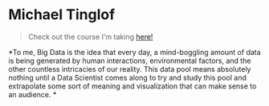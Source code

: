 # Michael Tinglof
> Check out the course I'm taking [here!](https://map.sdsu.edu/bigdata/)

*To me, Big Data is the idea that every day, a mind-boggling amount of data is being generated by human interactions, environmental factors, and the other countless intricacies of our reality. This data pool means absolutely nothing until a Data Scientist comes along to try and study this pool and extrapolate some sort of meaning and visualization that can make sense to an audience. *
